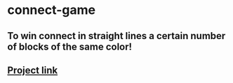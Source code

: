# connect-game
## To win connect in straight lines a certain number of blocks of the same color! 
## [Project link](https://varleyelectra.github.io/connect-game/)
